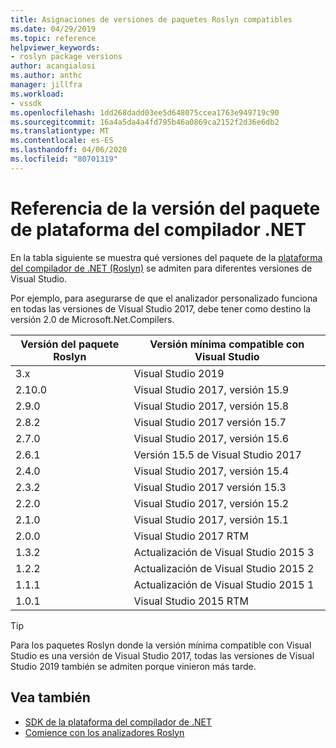 ```yaml
---
title: Asignaciones de versiones de paquetes Roslyn compatibles
ms.date: 04/29/2019
ms.topic: reference
helpviewer_keywords:
- roslyn package versions
author: acangialosi
ms.author: anthc
manager: jillfra
ms.workload:
- vssdk
ms.openlocfilehash: 1dd268dadd03ee5d648075ccea1763e949719c90
ms.sourcegitcommit: 16a4a5da4a4fd795b46a0869ca2152f2d36e6db2
ms.translationtype: MT
ms.contentlocale: es-ES
ms.lasthandoff: 04/06/2020
ms.locfileid: "80701319"
---
```

# <a name="net-compiler-platform-package-version-reference"></a>Referencia de la versión del paquete de plataforma del compilador .NET

En la tabla siguiente se muestra qué versiones del paquete de la [plataforma del compilador de .NET (Roslyn)](https://www.nuget.org/packages/Microsoft.Net.Compilers/) se admiten para diferentes versiones de Visual Studio.

Por ejemplo, para asegurarse de que el analizador personalizado funciona en todas las versiones de Visual Studio 2017, debe tener como destino la versión 2.0 de Microsoft.Net.Compilers.

| Versión del paquete Roslyn | Versión mínima compatible con Visual Studio |
| - | - |
| 3.x | Visual Studio 2019 |
| 2.10.0 | Visual Studio 2017, versión 15.9 |
| 2.9.0 | Visual Studio 2017, versión 15.8 |
| 2.8.2 | Visual Studio 2017 versión 15.7 |
| 2.7.0 | Visual Studio 2017, versión 15.6 |
| 2.6.1 | Versión 15.5 de Visual Studio 2017 |
| 2.4.0 | Visual Studio 2017, versión 15.4 |
| 2.3.2 | Visual Studio 2017 versión 15.3 |
| 2.2.0 | Visual Studio 2017, versión 15.2 |
| 2.1.0 | Visual Studio 2017, versión 15.1 |
| 2.0.0 | Visual Studio 2017 RTM |
| 1.3.2 | Actualización de Visual Studio 2015 3 |
| 1.2.2 | Actualización de Visual Studio 2015 2 |
| 1.1.1 | Actualización de Visual Studio 2015 1 |
| 1.0.1 | Visual Studio 2015 RTM |

> [!TIP]
> Para los paquetes Roslyn donde la versión mínima compatible con Visual Studio es una versión de Visual Studio 2017, todas las versiones de Visual Studio 2019 también se admiten porque vinieron más tarde.

## <a name="see-also"></a>Vea también

- [SDK de la plataforma del compilador de .NET](/dotnet/csharp/roslyn-sdk/)
- [Comience con los analizadores Roslyn](getting-started-with-roslyn-analyzers.md)
